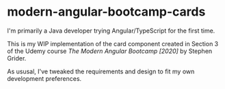 # modern-angular-bootcamp-cards

I'm primarily a Java developer trying Angular/TypeScript for the first time.

This is my WIP implementation of the card component created in Section 3 of the Udemy course _The Modern Angular Bootcamp [2020]_ by Stephen Grider.

As ususal, I've tweaked the requirements and design to fit my own development preferences.